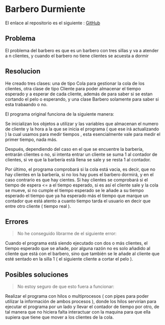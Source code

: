 # Barbero Durmiente

El enlace al repositorio es el siguiente : [GitHub](https://github.com/migueliiin/Barbero_Durmiente.git)

## Problema

El problema del barbero es que es un barbero con tres sillas y va a atender a n clientes, y cuando el barbero no tiene clientes se acuesta a dormir

## Resolucion

He creado tres clases: una de tipo Cola para gestionar la cola de los clientes, otra clase de tipo Cliente para poder almacenar el tiempo esperado y a esperar de cada cliente, además de para saber si se estan cortando el pelo o esperando, y una clase Barbero solamente para saber si esta trabaando o no.

El programa original funciona de la siguiente manera:

Se inicializan los objetos a utilizar y las variables que almacenan el numero de cliente y la hora a la que se inicia el programa ( que ese irá actualizando ) la cual usamos para medir tiempos , esta esencialmente vale para medir el primer tiempo, nada más.

Después, dependiendo del caso en el que se encuentre la barbería, entrarán clientes o no, si intenta entrar un cliente se suma 1 al contador de clientes, si ve que la barbería está llena se sale y se resta 1 al contador.

Por último, el programa comprobará si la cola está vacia, es decir, que no hay clientes en la barbería, si no los hay pues el barbero dormirá, y en el caso contrario es que hay cientes. Si hay clientes se comprobará si el tiempo de espera <= a el tiempo esperado, si es así el cliente sale y la cola se mueve, si no cumple el tiempo esperado se le añade a su tiempo esperado el tiempo que ya ha esperado más el tiempo que marque un contador que está atento a cuanto tiempo tarda el usuario en decir que entre otro cliente ( tiempo real ).

## Errores

>No he conseguido librarme de el siguiente error:

Cuando el programa está siendo ejecutado con dos o más clientes, el tiempo esperado que se añade, por alguna razón no es solo añadido al cliente que está con el barbero, sino que también se le añade al cliente que esté sentado en la silla 1 ( el siguiente cliente a cortar el pelo ).

## Posibles soluciones

>No estoy seguro de que esto fuera a funcionar:

Realizar el programa con hilos o multiprocesos ( con pipes para poder utilizar la información de ambos procesos ), donde los hilos servirían para ejecutar el programa por un lado y llevar el contador de tiempo por otro, de tal manera que no hiciera falta interactuar con la maquina para que ella supiera que tiene que mover a los clientes de la cola.
